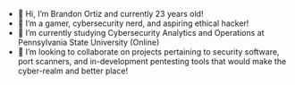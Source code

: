 - 👋 Hi, I’m Brandon Ortiz and currently 23 years old!
- 👀 I’m a gamer, cybersecurity nerd, and aspiring ethical hacker!
- 🌱 I’m currently studying Cybersecurity Analytics and Operations at Pennsylvania State University (Online)
- 💞️ I’m looking to collaborate on projects pertaining to security software, port scanners, and in-development pentesting tools that would make the cyber-realm and better place!

<!---
Wolf-of-Valiance/Wolf-of-Valiance is a ✨ special ✨ repository because its `README.md` (this file) appears on your GitHub profile.
You can click the Preview link to take a look at your changes.
--->
